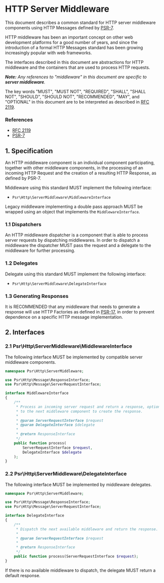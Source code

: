 HTTP Server Middleware
======================

This document describes a common standard for HTTP server middleware components
using HTTP Messages defined by [PSR-7](http://www.php-fig.org/psr/psr-7/).

HTTP middleware has been an important concept on other web development platforms
for a good number of years, and since the introduction of a formal HTTP Messages
standard has been growing increasingly popular with web frameworks.

The interfaces described in this document are abstractions for HTTP middleware
and the containers that are used to process HTTP requests.

_**Note:** Any references to "middleware" in this document are specific to
**server middleware**._

The key words "MUST", "MUST NOT", "REQUIRED", "SHALL", "SHALL NOT", "SHOULD",
"SHOULD NOT", "RECOMMENDED", "MAY", and "OPTIONAL" in this document are to be
interpreted as described in [RFC 2119](http://tools.ietf.org/html/rfc2119).

### References

- [RFC 2119](http://tools.ietf.org/html/rfc2119)
- [PSR-7](http://www.php-fig.org/psr/psr-7/)

## 1. Specification

An HTTP middleware component is an individual component participating, together
with other middleware components, in the processing of an incoming HTTP Request
and the creation of a resulting HTTP Response, as defined by PSR-7.

Middleware using this standard MUST implement the following interface:

- `Psr\Http\ServerMiddleware\MiddlewareInterface`

Legacy middleware implementing a double pass approach MUST be wrapped using an
object that implements the `MiddlewareInterface`.

### 1.1 Dispatchers

An HTTP middleware dispatcher is a component that is able to process server
requests by dispatching middlewares. In order to dispatch a middleware the
dispatcher MUST pass the request and a delegate to the middleware for further
processing.

### 1.2 Delegates

Delegate using this standard MUST implement the following interface:

- `Psr\Http\ServerMiddleware\DelegateInterface`

### 1.3 Generating Responses

It is RECOMMENDED that any middleware that needs to generate a response will
use HTTP Factories as defined in [PSR-17](http://www.php-fig.org/psr/psr-17/),
in order to prevent dependence on a specific HTTP message implementation.

## 2. Interfaces

### 2.1 Psr\Http\ServerMiddleware\MiddlewareInterface

The following interface MUST be implemented by compatible server middleware components.

```php
namespace Psr\Http\ServerMiddleware;

use Psr\Http\Message\ResponseInterface;
use Psr\Http\Message\ServerRequestInterface;

interface MiddlewareInterface
{
    /**
     * Process an incoming server request and return a response, optionally delegating
     * to the next middleware component to create the response.
     *
     * @param ServerRequestInterface $request
     * @param DelegateInterface $delegate
     *
     * @return ResponseInterface
     */
    public function process(
        ServerRequestInterface $request,
        DelegateInterface $delegate
    );
}
```

### 2.2 Psr\Http\ServerMiddleware\DelegateInterface

The following interface MUST be implemented by middleware delegates.

```php
namespace Psr\Http\ServerMiddleware;

use Psr\Http\Message\ResponseInterface;
use Psr\Http\Message\ServerRequestInterface;

interface DelegateInterface
{
    /**
     * Dispatch the next available middleware and return the response.
     *
     * @param ServerRequestInterface $request
     *
     * @return ResponseInterface
     */
    public function process(ServerRequestInterface $request);
}
```

If there is no available middleware to dispatch, the delegate MUST return a
default response.
